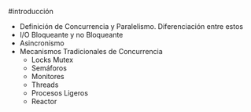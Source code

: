 #introducción

* Definición de Concurrencia y Paralelismo. Diferenciación entre estos
* I/O Bloqueante y no Bloqueante
* Asincronismo
* Mecanismos Tradicionales de Concurrencia
  - Locks Mutex
  - Semáforos
  - Monitores
  - Threads
  - Procesos Ligeros
  - Reactor
